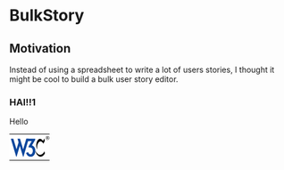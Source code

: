 # BulkStory

## Motivation

Instead of using a spreadsheet to write a lot of users stories, I thought it might be cool to build a bulk user story editor.

### HAI!!1

Hello

![](.gitbook/assets/w3c_home.gif)

